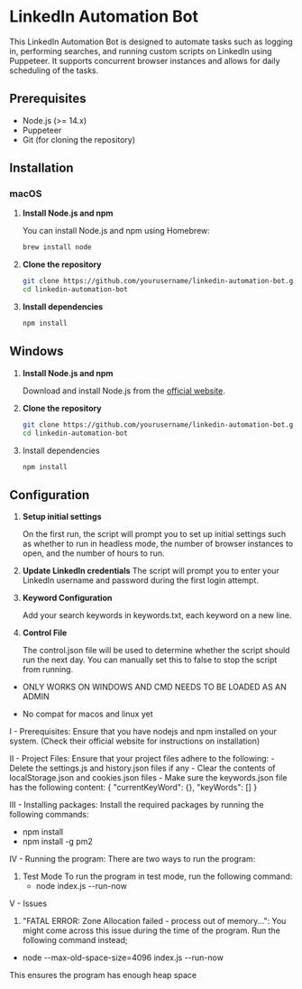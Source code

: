 # LinkedIn Automation Bot

This LinkedIn Automation Bot is designed to automate tasks such as logging in, performing searches, and running custom scripts on LinkedIn using Puppeteer. It supports concurrent browser instances and allows for daily scheduling of the tasks.

## Prerequisites

- Node.js (>= 14.x)
- Puppeteer
- Git (for cloning the repository)

## Installation

### macOS

1. **Install Node.js and npm**

    You can install Node.js and npm using Homebrew:

    ``` sh
    brew install node
    ```
2. **Clone the repository**
    ``` sh
    git clone https://github.com/yourusername/linkedin-automation-bot.git
    cd linkedin-automation-bot
    ```
3. **Install dependencies**
    ``` sh
    npm install
    ```

## Windows

1. **Install Node.js and npm**

    Download and install Node.js from the [official website](https://nodejs.org/en).
2. **Clone the repository**
    ``` sh
    git clone https://github.com/yourusername/linkedin-automation-bot.git
    cd linkedin-automation-bot
    ```
3. Install dependencies
    ``` sh
    npm install
    ```

## Configuration

1. **Setup initial settings**

    On the first run, the script will prompt you to set up initial settings such as whether to run in headless mode, the number of browser instances to open, and the number of hours to run.

2. **Update LinkedIn credentials**
    The script will prompt you to enter your LinkedIn username and password during the first login attempt.

3. **Keyword Configuration**

    Add your search keywords in keywords.txt, each keyword on a new line.

4. **Control File**

    The control.json file will be used to determine whether the script should run the next day. You can manually set this to false to stop the script from running.


- ONLY WORKS ON WINDOWS AND CMD NEEDS TO BE LOADED AS AN ADMIN

- No compat for macos and linux yet

I - Prerequisites:
Ensure that you have nodejs and npm installed on your system. (Check their official website for instructions on installation)

II - Project Files:
Ensure that your project files adhere to the following:
	- Delete the settings.js and history.json files if any
	- Clear the contents of localStorage.json and cookies.json files
	- Make sure the keywords.json file has the following content:
		{
  			"currentKeyWord": {},
  			"keyWords": []
		}

III - Installing packages:
Install the required packages by running the following commands:
- npm install
- npm install -g pm2

IV - Running the program:
There are two ways to run the program:

1. Test Mode
To run the program in test mode, run the following command:
	- node index.js --run-now

V - Issues

1. "FATAL ERROR: Zone Allocation failed - process out of memory...": 
You might come across this issue during the time of the program. Run the following command instead;

- node --max-old-space-size=4096 index.js --run-now

This ensures the program has enough heap space




